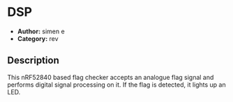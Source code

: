 # DSP

- **Author:** simen e
- **Category:** rev

## Description

This nRF52840 based flag checker accepts an analogue flag signal and performs digital signal processing on it. If the flag is detected, it lights up an LED.